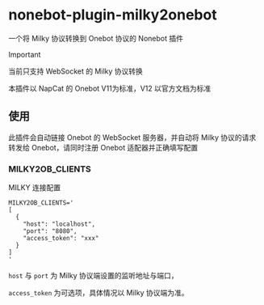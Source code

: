 # nonebot-plugin-milky2onebot

一个将 Milky 协议转换到 Onebot 协议的 Nonebot 插件

> [!IMPORTANT]
>
> 当前只支持 WebSocket 的 Milky 协议转换
>
> 本插件以 NapCat 的 Onebot V11为标准，V12 以官方文档为标准

## 使用

此插件会自动链接 Onebot 的 WebSocket 服务器，并自动将 Milky 协议的请求转发给 Onebot，请同时注册 Onebot 适配器并正确填写配置

### MILKY2OB_CLIENTS

MILKY 连接配置

```
MILKY2OB_CLIENTS='
[
  {
    "host": "localhost",
    "port": "8080",
    "access_token": "xxx"
  }
]
'
```

`host` 与 `port` 为 Milky 协议端设置的监听地址与端口，

`access_token` 为可选项，具体情况以 Milky 协议端为准。
